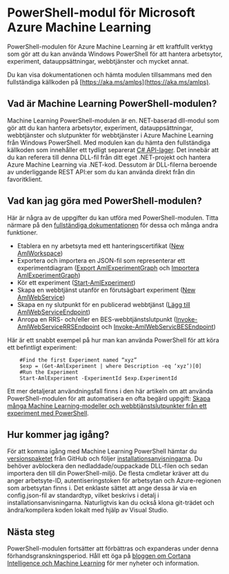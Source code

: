 <properties
    pageTitle="PowerShell-modulen för Machine Learning | Microsoft Azure"
    description="PowerShell-modulen för Azure Machine Learning finns tillgänglig i offentligt förhandsgranskningsläge. Använd PowerShell för att skapa och hantera arbetsytor, experiment, webbtjänster och annat."
    keywords="experiment, linjär regression,machine learning algoritmer, machine learning självstudier, teknik för förutsägbar modellering, dataexperiment"
    services="machine-learning"
    documentationCenter=""
    authors="hning86"
    manager="paulettm"
    editor="cgronlun"/>

<tags
    ms.service="machine-learning"
    ms.workload="data-services"
    ms.tgt_pltfrm="na"
    ms.devlang="na"
    ms.topic="hero-article"
    ms.date="08/05/2016"
    ms.author="garye;haining"/>

# PowerShell-modul för Microsoft Azure Machine Learning

PowerShell-modulen för Azure Machine Learning är ett kraftfullt verktyg som gör att du kan använda Windows PowerShell för att hantera arbetsytor, experiment, datauppsättningar, webbtjänster och mycket annat.

Du kan visa dokumentationen och hämta modulen tillsammans med den fullständiga källkoden på [https://aka.ms/amlps](https://aka.ms/amlps). 

## Vad är Machine Learning PowerShell-modulen?

Machine Learning PowerShell-modulen är en. NET-baserad dll-modul som gör att du kan hantera arbetsytor, experiment, datauppsättningar, webbtjänster och slutpunkter för webbtjänster i Azure Machine Learning från Windows PowerShell. Med modulen kan du hämta den fullständiga källkoden som innehåller ett tydligt separerat [C# API-lager](https://github.com/hning86/azuremlps/blob/master/code/AzureMLSDK.cs). Det innebär att du kan referera till denna DLL-fil från ditt eget .NET-projekt och hantera Azure Machine Learning via .NET-kod. Dessutom är DLL-filerna beroende av underliggande REST API:er som du kan använda direkt från din favoritklient.

## Vad kan jag göra med PowerShell-modulen?

Här är några av de uppgifter du kan utföra med PowerShell-modulen. Titta närmare på den [fullständiga dokumentationen](https://aka.ms/amlps) för dessa och många andra funktioner.

- Etablera en ny arbetsyta med ett hanteringscertifikat ([New AmlWorkspace](https://github.com/hning86/azuremlps#new-amlworkspace))
- Exportera och importera en JSON-fil som representerar ett experimentdiagram ([Export AmlExperimentGraph](https://github.com/hning86/azuremlps#export-amlexperimentgraph) och [Importera AmlExperimentGraph](https://github.com/hning86/azuremlps#import-amlexperimentgraph))
- Kör ett experiment ([Start-AmlExperiment](https://github.com/hning86/azuremlps#start-amlexperiment))
- Skapa en webbtjänst utanför en förutsägbart experiment ([New AmlWebService](https://github.com/hning86/azuremlps#new-amlwebservice))
- Skapa en ny slutpunkt för en publicerad webbtjänst ([Lägg till AmlWebServiceEndpoint](https://github.com/hning86/azuremlps#add-amlwebserviceendpoint))
- Anropa en RRS- och/eller en BES-webbtjänstslutpunkt ([Invoke-AmlWebServiceRRSEndpoint](https://github.com/hning86/azuremlps#invoke-amlwebservicerrsendpoint) och [Invoke-AmlWebServicBESEndpoint](https://github.com/hning86/azuremlps#invoke-amlwebservicebesendpoint))

Här är ett snabbt exempel på hur man kan använda PowerShell för att köra ett befintligt experiment:

        #Find the first Experiment named “xyz”
        $exp = (Get-AmlExperiment | where Description -eq ‘xyz’)[0]
        #Run the Experiment
        Start-AmlExperiment -ExperimentId $exp.ExperimentId 

Ett mer detaljerat användningsfall finns i den här artikeln om att använda PowerShell-modulen för att automatisera en ofta begärd uppgift: [Skapa många Machine Learning-modeller och webbtjänstslutpunkter från ett experiment med PowerShell](machine-learning-create-models-and-endpoints-with-powershell.md).

## Hur kommer jag igång?

För att komma igång med Machine Learning PowerShell hämtar du [versionspaketet](https://github.com/hning86/azuremlps/releases) från GitHub och följer [installationsanvisningarna](https://github.com/hning86/azuremlps/blob/master/README.md). Du behöver avblockera den nedladdade/ouppackade DLL-filen och sedan importera den till din PowerShell-miljö. De flesta cmdletar kräver att du anger arbetsyte-ID, autentiseringstoken för arbetsytan och Azure-regionen som arbetsytan finns i. Det enklaste sättet att ange dessa är via en config.json-fil av standardtyp, vilket beskrivs i detalj i installationsanvisningarna. Naturligtvis kan du också klona git-trädet och ändra/kompilera koden lokalt med hjälp av Visual Studio.

## Nästa steg

PowerShell-modulen fortsätter att förbättras och expanderas under denna förhandsgranskningsperiod. Håll ett öga på [bloggen om Cortana Intelligence och Machine Learning](https://blogs.technet.microsoft.com/machinelearning/) för mer nyheter och information.


<!--HONumber=sep16_HO1-->


